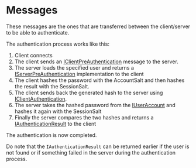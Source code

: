 ﻿Messages
===========

These messages are the ones that are transferred between the client/server to be able to authenticate.

The authentication process works like this:

1. Client connects
2. The client sends an [IClientPreAuthentication](IClientPreAuthentication.cs) message to the server.
3. The server loads the specified user and returns a [IServerPreAuthentication](IServerPreAuthentication.cs) implementation to the client
4. The client hashes the password with the AccountSalt and then hashes the result with the SessionSalt.
5. The client sends back the generated hash to the server using [IClientAuthentication](IClientAuthentication.cs).
6. The server takes the hashed password from the [IUserAccount](../IUserAccount.cs) and hashes it again with the SessionSalt
7. Finally the server compares the two hashes and returns a [IAuthenticationResult](IAuthenticationResult.cs) to the client

The authentication is now completed.

Do note that the `IAuthenticationResult` can be returned earlier if the user is not found or if something failed in the server during the authentication process.



